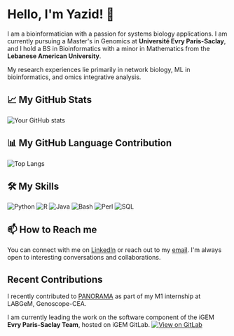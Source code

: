 # Hello, I'm Yazid! 👋

I am a bioinformatician with a passion for systems biology applications. I am currently pursuing a Master's in Genomics at **Université Evry Paris-Saclay**, and I hold a BS in Bioinformatics with a minor in Mathematics from the **Lebanese American University**. 

My research experiences lie primarily in network biology, ML in bioinformatics, and omics integrative analysis.

## 📈 My GitHub Stats

![Your GitHub stats](https://github-readme-stats.vercel.app/api?username=yazid-hoblos&hide=prs,issues&show_icons=true&cache_buster=1)

## 📊 My GitHub Language Contribution

![Top Langs](https://github-readme-stats.vercel.app/api/top-langs/?username=yazid-hoblos&theme=tokyonight&hide=html&cache_buster=1)

## 🛠️ My Skills

![Python](https://img.shields.io/badge/-Python-3776AB?logo=python&logoColor=white&style=flat-square) 
![R](https://img.shields.io/badge/-R-276DC3?logo=r&logoColor=white&style=flat-square) 
![Java](https://img.shields.io/badge/-Java-007396?logo=java&logoColor=white&style=flat-square) 
![Bash](https://img.shields.io/badge/-Bash-333333?logo=gnu-bash&logoColor=white&style=flat-square) 
![Perl](https://img.shields.io/badge/-Perl-39457E?logo=perl&logoColor=white&style=flat-square)
![SQL](https://img.shields.io/badge/-SQL-003B57?logo=sqlite&logoColor=white&style=flat-square) 

## 📫 How to Reach me

You can connect with me on [LinkedIn](https://www.linkedin.com/in/yazid-hoblos) or reach out to my [email](mailto:yazidhoblos5@gmail.com).
I'm always open to interesting conversations and collaborations.

## Recent Contributions

I recently contributed to [PANORAMA](https://github.com/labgem/PANORAMA) as part of my M1 internship at LABGeM, Genoscope-CEA.

I am currently leading the work on the software component of the iGEM **Evry Paris-Saclay Team**, hosted on iGEM GitLab. [![View on GitLab](https://img.shields.io/badge/View_on-GitLab-orange?logo=gitlab)](https://gitlab.igem.org/2025/software-tools/evry-paris-saclay)

